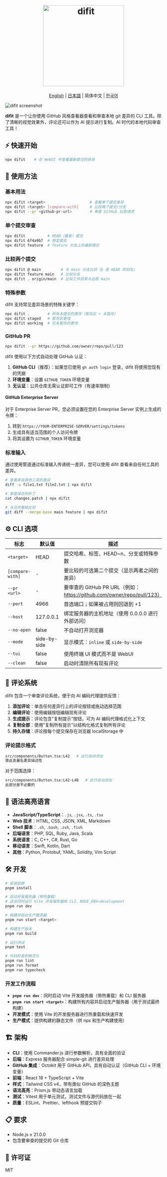 <h1 align="center">
  <img src="public/logo.png" alt="difit" width="260">
</h1>

<p align="center">
  <a href="./README.md">English</a> | <a href="./README.ja.md">日本語</a> | 简体中文 | <a href="./README.ko.md">한국어</a>
</p>

![difit screenshot](docs/images/screenshot.png)

**difit** 是一个让你使用 GitHub 风格查看器查看和审查本地 git 差异的 CLI 工具。除了清晰的视觉效果外，评论还可以作为 AI 提示进行复制。AI 时代的本地代码审查工具！

## ⚡ 快速开始

```bash
npx difit    # 在 WebUI 中查看最新提交的差异
```

## 🚀 使用方法

### 基本用法

```bash
npx difit <target>                    # 查看单个提交差异
npx difit <target> [compare-with]     # 比较两个提交/分支
npx difit --pr <github-pr-url>        # 审查 GitHub 拉取请求
```

### 单个提交审查

```bash
npx difit          # HEAD（最新）提交
npx difit 6f4a9b7  # 特定提交
npx difit feature  # feature 分支上的最新提交
```

### 比较两个提交

```bash
npx difit @ main         # 与 main 分支比较（@ 是 HEAD 的别名）
npx difit feature main   # 比较分支
npx difit . origin/main  # 比较工作目录与远程 main
```

### 特殊参数

difit 支持常见差异场景的特殊关键字：

```bash
npx difit .        # 所有未提交的更改（暂存区 + 未暂存）
npx difit staged   # 暂存区更改
npx difit working  # 仅未暂存的更改
```

### GitHub PR

```bash
npx difit --pr https://github.com/owner/repo/pull/123
```

difit 使用以下方式自动处理 GitHub 认证：

1. **GitHub CLI**（推荐）：如果您已使用 `gh auth login` 登录，difit 将使用您现有的凭据
2. **环境变量**：设置 `GITHUB_TOKEN` 环境变量
3. **无认证**：公共仓库无需认证即可工作（有速率限制）

#### GitHub Enterprise Server

对于 Enterprise Server PR，您必须设置在您的 Enterprise Server 实例上生成的令牌：

1. 转到 `https://YOUR-ENTERPRISE-SERVER/settings/tokens`
2. 生成具有适当范围的个人访问令牌
3. 将其设置为 `GITHUB_TOKEN` 环境变量

### 标准输入

通过使用管道通过标准输入传递统一差异，您可以使用 difit 查看来自任何工具的差异。

```bash
# 查看来自其他工具的差异
diff -u file1.txt file2.txt | npx difit

# 审查保存的补丁
cat changes.patch | npx difit

# 与合并基础比较
git diff --merge-base main feature | npx difit
```

## ⚙️ CLI 选项

| 标志             | 默认值       | 描述                                                                   |
| ---------------- | ------------ | ---------------------------------------------------------------------- |
| `<target>`       | HEAD         | 提交哈希、标签、HEAD~n、分支或特殊参数                                 |
| `[compare-with]` | -            | 要比较的可选第二个提交（显示两者之间的差异）                           |
| `--pr <url>`     | -            | 要审查的 GitHub PR URL（例如：https://github.com/owner/repo/pull/123） |
| `--port`         | 4966         | 首选端口；如果被占用则回退到 +1                                        |
| `--host`         | 127.0.0.1    | 绑定服务器的主机地址（使用 0.0.0.0 进行外部访问）                      |
| `--no-open`      | false        | 不自动打开浏览器                                                       |
| `--mode`         | side-by-side | 显示模式：`inline` 或 `side-by-side`                                   |
| `--tui`          | false        | 使用终端 UI 模式而不是 WebUI                                           |
| `--clean`        | false        | 启动时清除所有现有评论                                                 |

## 💬 评论系统

difit 包含一个审查评论系统，便于向 AI 编码代理提供反馈：

1. **添加评论**：单击任何差异行上的评论按钮或拖动选择范围
2. **编辑评论**：使用编辑按钮编辑现有评论
3. **生成提示**：评论包含"复制提示"按钮，可为 AI 编码代理格式化上下文
4. **复制全部**：使用"复制所有提示"以结构化格式复制所有评论
5. **持久存储**：评论按每个提交保存在浏览器 localStorage 中

### 评论提示格式

```sh
src/components/Button.tsx:L42   # 此行自动添加
使此变量名更具描述性
```

对于范围选择：

```sh
src/components/Button.tsx:L42-L48   # 此行自动添加
此部分是不必要的
```

## 🎨 语法高亮语言

- **JavaScript/TypeScript**：`.js`, `.jsx`, `.ts`, `.tsx`
- **Web 技术**：HTML, CSS, JSON, XML, Markdown
- **Shell 脚本**：`.sh`, `.bash`, `.zsh`, `.fish`
- **后端语言**：PHP, SQL, Ruby, Java, Scala
- **系统语言**：C, C++, C#, Rust, Go
- **移动语言**：Swift, Kotlin, Dart
- **其他**：Python, Protobuf, YAML, Solidity, Vim Script

## 🛠️ 开发

```bash
# 安装依赖
pnpm install

# 启动开发服务器（带热重载）
# 这会同时运行 Vite 开发服务器和 CLI，NODE_ENV=development
pnpm run dev

# 构建并启动生产服务器
pnpm run start <target>

# 构建生产版本
pnpm run build

# 运行测试
pnpm test

# 代码检查和格式化
pnpm run lint
pnpm run format
pnpm run typecheck
```

### 开发工作流程

- **`pnpm run dev`**：同时启动 Vite 开发服务器（带热重载）和 CLI 服务器
- **`pnpm run start <target>`**：构建所有内容并启动生产服务器（用于测试最终构建）
- **开发模式**：使用 Vite 的开发服务器进行热重载和快速开发
- **生产模式**：提供构建的静态文件（供 npx 和生产构建使用）

## 🏗️ 架构

- **CLI**：使用 Commander.js 进行参数解析，具有全面的验证
- **后端**：Express 服务器配合 simple-git 进行差异处理
- **GitHub 集成**：Octokit 用于 GitHub API，具有自动认证（GitHub CLI + 环境变量）
- **前端**：React 18 + TypeScript + Vite
- **样式**：Tailwind CSS v4，带有类似 GitHub 的深色主题
- **语法高亮**：Prism.js 带动态语言加载
- **测试**：Vitest 用于单元测试，测试文件与源代码放在一起
- **质量**：ESLint、Prettier、lefthook 预提交钩子

## 📋 要求

- Node.js ≥ 21.0.0
- 包含要审查的提交的 Git 仓库

## 📄 许可证

MIT
